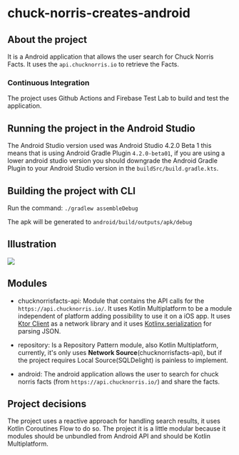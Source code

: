 # chuck-norris-creates-android

## About the project

It is a Android application that allows the user search for Chuck Norris Facts.
It uses the `api.chucknorris.io` to retrieve the Facts.

### Continuous Integration

The project uses Github Actions and Firebase Test Lab to build and test the application.

## Running the project in the Android Studio

The Android Studio version used was Android Studio 4.2.0 Beta 1 this
means that is using Android Gradle Plugin `4.2.0-beta01`, if you are using a lower android studio version
you should downgrade the Android Gradle Plugin to your Android Studio version in the `buildSrc/build.gradle.kts`.

## Building the project with CLI

Run the command: `./gradlew assembleDebug`

The apk will be generated to `android/build/outputs/apk/debug`

## Illustration

![](https://media.giphy.com/media/SWSTrCNksuVdYDI9vr/giphy.gif)

## Modules

- chucknorrisfacts-api: Module that contains the API calls for the `https://api.chucknorris.io/`.
It uses Kotlin Multiplatform to be a module independent of platform adding possibility to use it on a iOS app. 
It uses [Ktor Client](https://ktor.io/docs/client.html) as a network library and it uses [Kotlinx.serialization](https://github.com/Kotlin/kotlinx.serialization) for parsing JSON.

- repository: Is a Repository Pattern module, also Kotlin Multiplatform, currently, it's only uses **Network Source**(chucknorrisfacts-api), but if the project requires Local Source(SQLDelight) is painless to implement.

- android: The android application allows the user to search for chuck norris facts (from `https://api.chucknorris.io/`) and share the facts.

## Project decisions

The project uses a reactive approach for handling search results, it uses Kotlin Coroutines Flow to do so.
The project it is a little modular because it modules should be unbundled from Android API and should be Kotlin Multiplatform.
